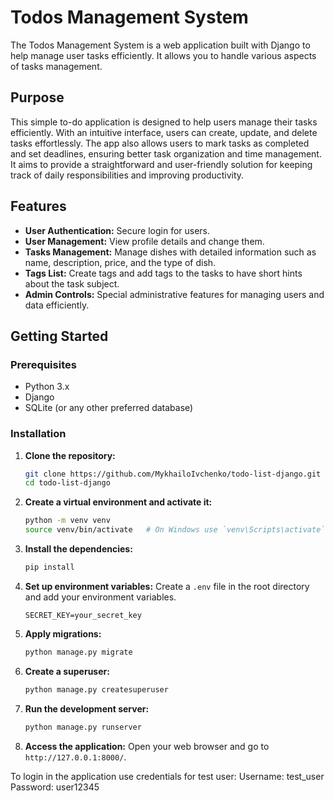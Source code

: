 # Todos Management System

The Todos Management System is a web application built with Django to help manage user tasks efficiently. 
It allows you to handle various aspects of tasks management. 

## Purpose

This simple to-do application is designed to help users manage their tasks efficiently. With an intuitive interface, users can create, update, and delete tasks effortlessly. 
The app also allows users to mark tasks as completed and set deadlines, ensuring better task organization and time management. It aims to provide a straightforward and user-friendly solution for keeping track of daily responsibilities and improving productivity.

## Features

- **User Authentication:** Secure login for users.
- **User Management:** View profile details and change them.
- **Tasks Management:** Manage dishes with detailed information such as name, description, price, and the type of dish.
- **Tags List:** Create tags and add tags to the tasks to have short hints about the task subject.
- **Admin Controls:** Special administrative features for managing users and data efficiently.

## Getting Started

### Prerequisites

- Python 3.x
- Django
- SQLite (or any other preferred database)

### Installation

1. **Clone the repository:**
   ```sh
   git clone https://github.com/MykhailoIvchenko/todo-list-django.git
   cd todo-list-django
   ```

2. **Create a virtual environment and activate it:**
   ```sh
   python -m venv venv
   source venv/bin/activate   # On Windows use `venv\Scripts\activate`
   ```

3. **Install the dependencies:**
   ```sh
   pip install
   ```

4. **Set up environment variables:**
   Create a `.env` file in the root directory and add your environment variables.
   ```env
   SECRET_KEY=your_secret_key
   ```

5. **Apply migrations:**
   ```sh
   python manage.py migrate
   ```

6. **Create a superuser:**
   ```sh
   python manage.py createsuperuser
   ```

7. **Run the development server:**
   ```sh
   python manage.py runserver
   ```

8. **Access the application:**
   Open your web browser and go to `http://127.0.0.1:8000/`.


To login in the application use credentials for test user:
Username: test_user
Password: user12345